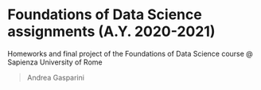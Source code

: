 # Foundations of Data Science assignments (A.Y. 2020-2021)
Homeworks and final project of the Foundations of Data Science course @ Sapienza University of Rome
> Andrea Gasparini
